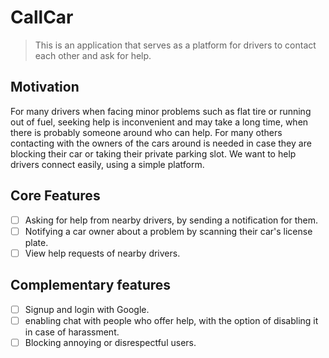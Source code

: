 # CallCar

> This is an application that serves as a platform for drivers to contact each other and ask for help. 

## Motivation
 For many drivers when facing minor problems such as flat tire or running out of fuel, seeking help is inconvenient and may take a long time, when there is probably someone around who can help. For many others contacting with the owners of the cars around is needed in case they are blocking their car or taking their private parking slot. We want to help drivers connect easily, using a simple platform.

## Core Features

* [ ] Asking for help from nearby drivers, by sending a notification for them.
* [ ] Notifying a car owner about a problem by scanning their car's license plate.
* [ ] View help requests of nearby  drivers.

## Complementary features

* [ ] Signup and login with Google.
* [ ] enabling chat with people who offer help, with the option of disabling it in case of harassment.
* [ ] Blocking annoying or disrespectful users.
